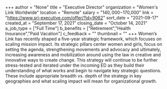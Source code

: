 +++
author = "None"
title = "Executive Director"
organization = "Women's Link Worldwide"
location = "Remote"
salary = "$140,000-$170,000"
link = "https://www.sri-executive.com/offer/?id=9062"
sort_date = "2021-09-17"
created_at = "September 17, 2021"
closing_date = "October 14, 2021"
a_job_type = ["Full Time"]
b_benefits = ["Retirement","Health Insurance","Paid Vacation"]
c_feedback = ""
thumbnail = ""
+++
Women’s Link has recently shaped a five-year strategic framework, which focuses on scaling mission impact.  Its strategic pillars center women and girls, focus on setting the agenda, strengthening movements and advocacy and ultimately, increasing awareness and mobilization around using the law in creative and innovative ways to create change. This strategy will continue to be further stress-tested and iterated under the incoming ED as they build their understanding of what works and begin to navigate key strategic questions.  These include appropriate breadth vs. depth of the strategy in key geographies and what scaling impact will mean for organizational growth.
